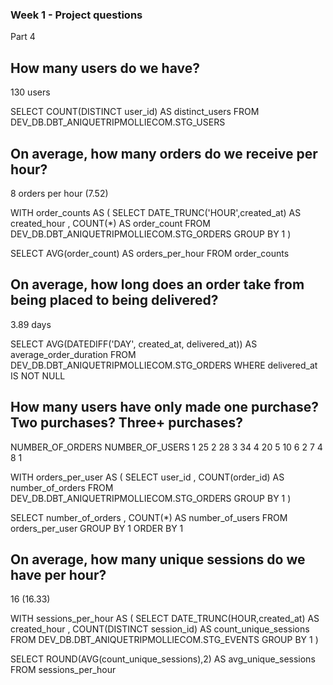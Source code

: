 ### Week 1 - Project questions

Part 4
## How many users do we have? 
130 users

SELECT COUNT(DISTINCT user_id) AS distinct_users
FROM DEV_DB.DBT_ANIQUETRIPMOLLIECOM.STG_USERS

## On average, how many orders do we receive per hour?
8 orders per hour (7.52)

WITH order_counts AS (
SELECT 
    DATE_TRUNC('HOUR',created_at) AS created_hour
    , COUNT(*) AS order_count
FROM DEV_DB.DBT_ANIQUETRIPMOLLIECOM.STG_ORDERS
GROUP BY 1
)

SELECT 
    AVG(order_count) AS orders_per_hour
FROM order_counts


## On average, how long does an order take from being placed to being delivered?
3.89 days

SELECT 
    AVG(DATEDIFF('DAY', created_at, delivered_at)) AS average_order_duration
FROM DEV_DB.DBT_ANIQUETRIPMOLLIECOM.STG_ORDERS
WHERE delivered_at IS NOT NULL

## How many users have only made one purchase? Two purchases? Three+ purchases?

NUMBER_OF_ORDERS	NUMBER_OF_USERS
1               	25
2	                28
3	                34
4	                20
5	                10
6	                 2
7	                 4
8	                 1

WITH orders_per_user AS (
SELECT 
    user_id
    , COUNT(order_id) AS number_of_orders
FROM DEV_DB.DBT_ANIQUETRIPMOLLIECOM.STG_ORDERS
GROUP BY 1
)

SELECT 
    number_of_orders
    , COUNT(*) AS number_of_users
FROM orders_per_user
GROUP BY 1
ORDER BY 1

## On average, how many unique sessions do we have per hour?
16 (16.33)

WITH sessions_per_hour AS (
SELECT 
    DATE_TRUNC(HOUR,created_at) AS created_hour
    , COUNT(DISTINCT session_id) AS count_unique_sessions
FROM DEV_DB.DBT_ANIQUETRIPMOLLIECOM.STG_EVENTS
GROUP BY 1
)

SELECT ROUND(AVG(count_unique_sessions),2) AS avg_unique_sessions
FROM sessions_per_hour